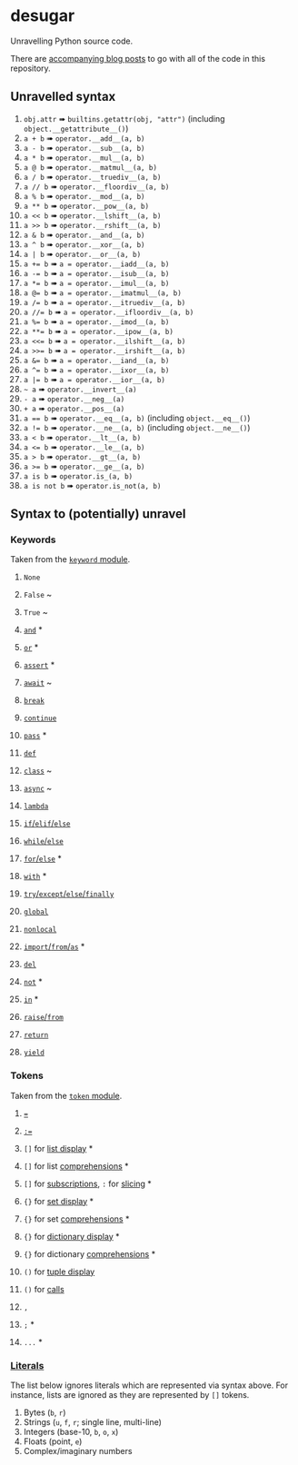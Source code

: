 # desugar
Unravelling Python source code.

There are [accompanying blog posts](https://snarky.ca/tag/syntactic-sugar/) to
go with all of the code in this repository.

## Unravelled syntax

1. `obj.attr` ➠ `builtins.getattr(obj, "attr")` (including `object.__getattribute__()`)
1. `a + b` ➠ `operator.__add__(a, b)`
1. `a - b` ➠ `operator.__sub__(a, b)`
1. `a * b` ➠ `operator.__mul__(a, b)`
1. `a @ b` ➠ `operator.__matmul__(a, b)`
1. `a / b` ➠ `operator.__truediv__(a, b)`
1. `a // b` ➠ `operator.__floordiv__(a, b)`
1. `a % b` ➠ `operator.__mod__(a, b)`
1. `a ** b` ➠ `operator.__pow__(a, b)`
1. `a << b` ➠ `operator.__lshift__(a, b)`
1. `a >> b` ➠ `operator.__rshift__(a, b)`
1. `a & b` ➠ `operator.__and__(a, b)`
1. `a ^ b` ➠ `operator.__xor__(a, b)`
1. `a | b` ➠ `operator.__or__(a, b)`
1. `a += b` ➠ `a = operator.__iadd__(a, b)`
1. `a -= b` ➠ `a = operator.__isub__(a, b)`
1. `a *= b` ➠ `a = operator.__imul__(a, b)`
1. `a @= b` ➠ `a = operator.__imatmul__(a, b)`
1. `a /= b` ➠ `a = operator.__itruediv__(a, b)`
1. `a //= b` ➠ `a = operator.__ifloordiv__(a, b)`
1. `a %= b` ➠ `a = operator.__imod__(a, b)`
1. `a **= b` ➠ `a = operator.__ipow__(a, b)`
1. `a <<= b` ➠ `a = operator.__ilshift__(a, b)`
1. `a >>= b` ➠ `a = operator.__irshift__(a, b)`
1. `a &= b` ➠ `a = operator.__iand__(a, b)`
1. `a ^= b` ➠ `a = operator.__ixor__(a, b)`
1. `a |= b` ➠ `a = operator.__ior__(a, b)`
1. `~ a` ➠ `operator.__invert__(a)`
1. `- a` ➠ `operator.__neg__(a)`
1. `+ a` ➠ `operator.__pos__(a)`
1. `a == b` ➠ `operator.__eq__(a, b)`  (including `object.__eq__()`)
1. `a != b` ➠ `operator.__ne__(a, b)`  (including `object.__ne__()`)
1. `a < b` ➠ `operator.__lt__(a, b)`
1. `a <= b` ➠ `operator.__le__(a, b)`
1. `a > b` ➠ `operator.__gt__(a, b)`
1. `a >= b` ➠ `operator.__ge__(a, b)`
1. `a is b` ➠ `operator.is_(a, b)`
1. `a is not b` ➠ `operator.is_not(a, b)`

## Syntax to (potentially) unravel

### Keywords
Taken from the [`keyword` module](https://github.com/python/cpython/blob/v3.8.3/Lib/keyword.py).

1. `None`
1. `False` ~
1. `True` ~

1. [`and`](https://docs.python.org/3/reference/expressions.html#boolean-operations) *
1. [`or`](https://docs.python.org/3/reference/expressions.html#boolean-operations) *

1. [`assert`](https://docs.python.org/3.8/reference/simple_stmts.html#the-assert-statement) *
1. [`await`](https://docs.python.org/3.8/reference/expressions.html#await) ~

1. [`break`](https://docs.python.org/3.8/reference/simple_stmts.html#the-break-statement)
1. [`continue`](https://docs.python.org/3.8/reference/simple_stmts.html#the-continue-statement)
1. [`pass`](https://docs.python.org/3.8/reference/simple_stmts.html#the-pass-statement) *


1. [`def`](https://docs.python.org/3.8/reference/compound_stmts.html#function-definitions)
1. [`class`](https://docs.python.org/3.8/reference/compound_stmts.html#class-definitions) ~
1. [`async`](https://docs.python.org/3.8/reference/compound_stmts.html#coroutine-function-definition) ~
1. [`lambda`](https://docs.python.org/3.8/reference/expressions.html#lambda)

1. [`if`/`elif`/`else`](https://docs.python.org/3.8/reference/compound_stmts.html#the-if-statement)
1. [`while`/`else`](https://docs.python.org/3.8/reference/compound_stmts.html#the-while-statement)
1. [`for`/`else`](https://docs.python.org/3.8/reference/compound_stmts.html#the-for-statement) *
1. [`with`](https://docs.python.org/3.8/reference/compound_stmts.html#the-with-statement) *

1. [`try`/`except`/`else`/`finally`](https://docs.python.org/3.8/reference/compound_stmts.html#the-try-statement)

1. [`global`](https://docs.python.org/3.8/reference/simple_stmts.html#the-global-statement)
1. [`nonlocal`](https://docs.python.org/3.8/reference/simple_stmts.html#the-nonlocal-statement)

1. [`import`/`from`/`as`](https://docs.python.org/3.8/reference/simple_stmts.html#the-import-statement) *

1. [`del`](https://docs.python.org/3.8/reference/simple_stmts.html#the-del-statement)

1. [`not`](https://docs.python.org/3/reference/expressions.html#boolean-operations) *
1. [`in`](https://docs.python.org/3/reference/expressions.html#membership-test-operations) *

1. [`raise`/`from`](https://docs.python.org/3.8/reference/simple_stmts.html#the-raise-statement)
1. [`return`](https://docs.python.org/3.8/reference/simple_stmts.html#the-return-statement)
1. [`yield`](https://docs.python.org/3.8/reference/simple_stmts.html#the-yield-statement)

### Tokens
Taken from the [`token` module](https://github.com/python/cpython/blob/v3.8.3/Lib/token.py).

1. [`=`](https://docs.python.org/3.8/reference/simple_stmts.html#assignment-statements)
1. [`:=`](https://docs.python.org/3.8/reference/expressions.html#assignment-expressions)

1. `[]` for [list display](https://docs.python.org/3.8/reference/expressions.html#list-displays) *
1. `[]` for list [comprehensions](https://docs.python.org/3.8/reference/expressions.html#displays-for-lists-sets-and-dictionaries) *
1. `[]` for [subscriptions](https://docs.python.org/3.8/reference/expressions.html#subscriptions), `:` for [slicing](https://docs.python.org/3.8/reference/expressions.html#slicings) *

1. `{}` for [set display](https://docs.python.org/3.8/reference/expressions.html#set-displays) *
1. `{}` for set [comprehensions](https://docs.python.org/3.8/reference/expressions.html#displays-for-lists-sets-and-dictionaries) *

1. `{}` for [dictionary display](https://docs.python.org/3.8/reference/expressions.html#dictionary-displays) *
1. `{}` for dictionary [comprehensions](https://docs.python.org/3.8/reference/expressions.html#displays-for-lists-sets-and-dictionaries) *

1. `()` for [tuple display](https://docs.python.org/3.8/reference/expressions.html#parenthesized-forms)

1. `()` for [calls](https://docs.python.org/3.8/reference/expressions.html#calls)

1. `,`
1. `;` *

1. `...` *

### [Literals](https://docs.python.org/3.8/reference/lexical_analysis.html#literals)

The list below ignores literals which are represented via syntax above.
For instance, lists are ignored as they are represented by `[]` tokens.

1. Bytes (`b`, `r`)
1. Strings (`u`, `f`, `r`; single line, multi-line)
1. Integers (base-10, `b`, `o`, `x`)
1. Floats (point, `e`)
1. Complex/imaginary numbers
